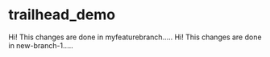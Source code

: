 # trailhead_demo
Hi! This changes are done in myfeaturebranch.....
Hi! This changes are done in new-branch-1.....

